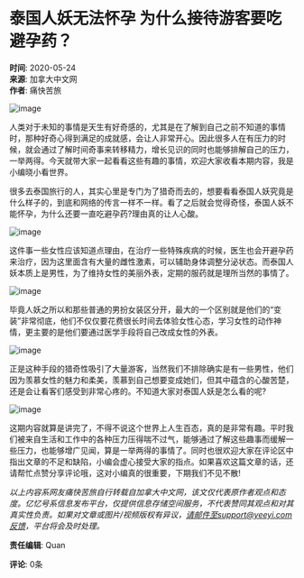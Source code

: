 # 泰国人妖无法怀孕 为什么接待游客要吃避孕药？

**时间**: 2020-05-24  
**来源**: 加拿大中文网  
**作者**: 痛快苦旅

![image](https://assets.zhayieye.com/news/data/article/2020_05_25/93b44bff0335017508c647d70aa6e70e.png?x-oss-process=image/resize,w_650,m_lfit)

人类对于未知的事情是天生有好奇感的，尤其是在了解到自己之前不知道的事情时，那种好奇心得到满足的成就感，会让人非常开心。因此很多人在有压力的时候，就会通过了解时间奇事来转移精力，增长见识的同时也能够排解自己的压力，一举两得。今天就带大家一起看看这些有趣的事情，欢迎大家收看本期内容，我是小编晓小看世界。

很多去泰国旅行的人，其实心里是专门为了猎奇而去的，想要看看泰国人妖究竟是什么样子的，到底和网络的传言一样不一样。看了之后就会觉得奇怪，泰国人妖不能怀孕，为什么还要一直吃避孕药?理由真的让人心酸。

![image](https://assets.zhayieye.com/news/data/article/2020_05_25/f001e21f9f4df99fc0700316f05c546b.png?x-oss-process=image/resize,w_650,m_lfit)

这件事一些女性应该知道点理由，在治疗一些特殊疾病的时候，医生也会开避孕药来治疗，因为这里面含有大量的雌性激素，可以辅助身体调整分泌状态。而泰国人妖本质上是男性，为了维持女性的美丽外表，定期的服药就是理所当然的事情了。

![image](https://assets.zhayieye.com/news/data/article/2020_05_25/c7bfef331b05d3ba9c43098a1a59e864.png?x-oss-process=image/resize,w_650,m_lfit)

毕竟人妖之所以和那些普通的男扮女装区分开，最大的一个区别就是他们的“变装”非常彻底，他们不仅仅要花费很长时间去体验女性心态，学习女性的动作神情，更主要的是他们要通过医学手段将自己改成女性的外表。

![image](https://assets.zhayieye.com/news/data/article/2020_05_25/bfae8763ac973121917a735dcb3c8023.png?x-oss-process=image/resize,w_650,m_lfit)

正是这种手段的猎奇性吸引了大量游客，当然我们不排除确实是有一些男性，他们因为羡慕女性的魅力和柔美，羡慕到自己想要变成她们，但其中蕴含的心酸苦楚，还是会让看客们感受到非常心疼的。不知道大家对泰国人妖是怎么看的呢?

![image](https://assets.zhayieye.com/news/data/article/2020_05_25/2d8e7695c604e5bc4b7ea77bf094b541.png?x-oss-process=image/resize,w_650,m_lfit)

这期内容就算是讲完了，不得不说这个世界上人生百态，真的是非常有趣。平时我们被来自生活和工作中的各种压力压得喘不过气，能够通过了解这些趣事而缓解一些压力，也能够增广见闻，算是一举两得的事情了。同时也很欢迎大家在评论区中指出文章的不足和缺陷，小编会虚心接受大家的指点。如果喜欢这篇文章的话，还请帮忙点赞分享评论哦，这对小编真的很重要，下期我们不见不散!

*以上内容系网友痛快苦旅自行转载自加拿大中文网，该文仅代表原作者观点和态度。亿忆号系信息发布平台，仅提供信息存储空间服务，不代表赞同其观点和对其真实性负责。如果对文章或图片/视频版权有异议，请邮件至support@yeeyi.com反馈，平台将会及时处理。*

**责任编辑**: Quan

**评论**: 0条